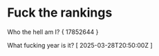 # Fuck the rankings

Who the hell am I?
{ 17852644 }

What fucking year is it?
[ 2025-03-28T20:50:00Z ]
